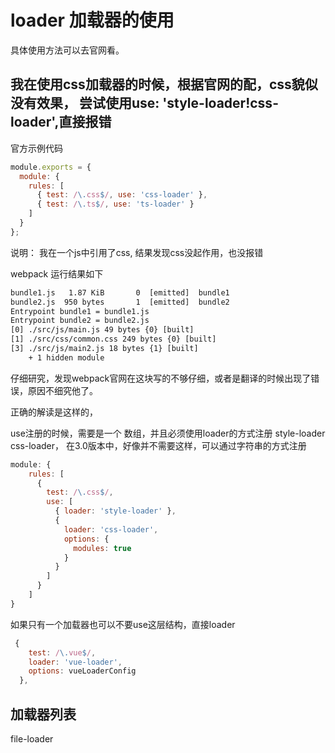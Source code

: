 # loader 加载器的使用

具体使用方法可以去官网看。


## 我在使用css加载器的时候，根据官网的配，css貌似没有效果， 尝试使用use: 'style-loader!css-loader',直接报错

 官方示例代码


```javascript
module.exports = {
  module: {
    rules: [
      { test: /\.css$/, use: 'css-loader' },
      { test: /\.ts$/, use: 'ts-loader' }
    ]
  }
};
```

说明： 我在一个js中引用了css, 结果发现css没起作用，也没报错

webpack 运行结果如下

```html
bundle1.js   1.87 KiB       0  [emitted]  bundle1
bundle2.js  950 bytes       1  [emitted]  bundle2
Entrypoint bundle1 = bundle1.js
Entrypoint bundle2 = bundle2.js
[0] ./src/js/main.js 49 bytes {0} [built]
[1] ./src/css/common.css 249 bytes {0} [built]
[3] ./src/js/main2.js 18 bytes {1} [built]
    + 1 hidden module

```

仔细研究，发现webpack官网在这块写的不够仔细，或者是翻译的时候出现了错误，原因不细究他了。


正确的解读是这样的，

use注册的时候，需要是一个 数组，并且必须使用loader的方式注册 style-loader css-loader， 在3.0版本中，好像并不需要这样，可以通过字符串的方式注册



```js
module: {
    rules: [
      {
        test: /\.css$/,
        use: [
          { loader: 'style-loader' },
          {
            loader: 'css-loader',
            options: {
              modules: true
            }
          }
        ]
      }
    ]
}
```

如果只有一个加载器也可以不要use这层结构，直接loader

```js
 {
    test: /\.vue$/,
    loader: 'vue-loader',
    options: vueLoaderConfig
  },
```

## 加载器列表

file-loader




